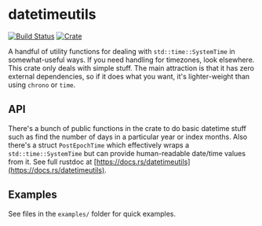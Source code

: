 datetimeutils
=============
[![Build Status](https://travis-ci.org/staktrace/datetimeutils.svg?branch=master)](https://travis-ci.org/staktrace/datetimeutils)
[![Crate](https://img.shields.io/crates/v/datetimeutils.svg)](https://crates.io/crates/datetimeutils)

A handful of utility functions for dealing with `std::time::SystemTime` in somewhat-useful ways.
If you need handling for timezones, look elsewhere. This crate only deals with simple stuff.
The main attraction is that it has zero external dependencies, so if it does what you want, it's lighter-weight than using `chrono` or `time`.

API
---
There's a bunch of public functions in the crate to do basic datetime stuff such as find the number of days in a particular year or index months.
Also there's a struct `PostEpochTime` which effectively wraps a `std::time::SystemTime` but can provide human-readable date/time values from it.
See full rustdoc at [https://docs.rs/datetimeutils](https://docs.rs/datetimeutils).

Examples
--------
See files in the `examples/` folder for quick examples.

